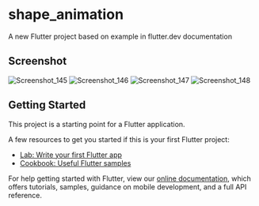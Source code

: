 # shape_animation

A new Flutter project based on example in  flutter.dev documentation

## Screenshot
![Screenshot_145](https://user-images.githubusercontent.com/41458819/64303612-1df1eb00-cfb3-11e9-9509-2e2680bec5ff.png)
![Screenshot_146](https://user-images.githubusercontent.com/41458819/64303613-1e8a8180-cfb3-11e9-8597-194e504b6972.png)
![Screenshot_147](https://user-images.githubusercontent.com/41458819/64303614-1e8a8180-cfb3-11e9-8ed7-e677bde39f5f.png)
![Screenshot_148](https://user-images.githubusercontent.com/41458819/64303615-1e8a8180-cfb3-11e9-86af-a90ae9e431bf.png)

## Getting Started

This project is a starting point for a Flutter application.

A few resources to get you started if this is your first Flutter project:

- [Lab: Write your first Flutter app](https://flutter.dev/docs/get-started/codelab)
- [Cookbook: Useful Flutter samples](https://flutter.dev/docs/cookbook)

For help getting started with Flutter, view our 
[online documentation](https://flutter.dev/docs), which offers tutorials, 
samples, guidance on mobile development, and a full API reference.
